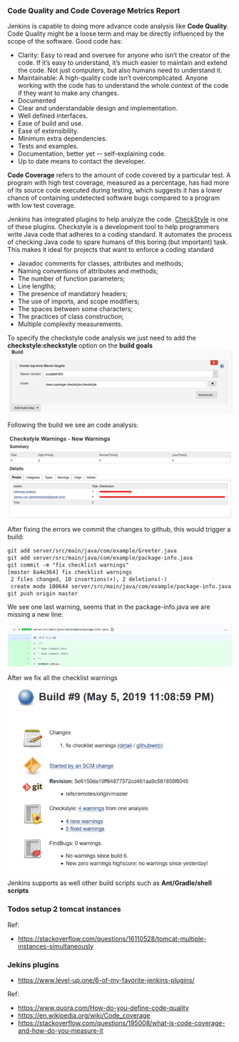 ###  Code Quality and Code Coverage Metrics Report

Jenkins is capable to doing more advance code analysis like **Code Quality**.
Code Quality might be a loose term and may be directly influenced by the scope of the software.
Good code has:

* Clarity: Easy to read and oversee for anyone who isn’t the creator of the code. If it’s easy to understand, it’s much easier to maintain and extend the code. Not just computers, but also humans need to understand it.
* Maintainable: A high-quality code isn’t overcomplicated. Anyone working with the code has to understand the whole context of the code if they want to make any changes.
* Documented
* Clear and understandable design and implementation.
* Well defined interfaces.
* Ease of build and use.
* Ease of extensibility.
* Minimum extra dependencies.
* Tests and examples.
* Documentation, better yet -- self-explaining code.
* Up to date means to contact the developer.

**Code Coverage** refers to the amount of code covered by a particular test.
A program with high test coverage, measured as a percentage, has had more of its source code executed during testing, which suggests it has a lower chance of containing undetected software bugs compared to a program with low test coverage.

Jenkins has integrated plugins to help analyze the code.
[CheckStyle](https://checkstyle.org/) is one of these plugins.
Checkstyle is a development tool to help programmers write Java code that adheres to a coding standard. It automates the process of checking Java code to spare humans of this boring (but important) task. This makes it ideal for projects that want to enforce a coding standard

* Javadoc comments for classes, attributes and methods;
* Naming conventions of attributes and methods;
* The number of function parameters;
* Line lengths;
* The presence of mandatory headers;
* The use of imports, and scope modifiers;
* The spaces between some characters;
* The practices of class construction;
* Multiple complexity measurements.

To specify the checkstyle code analysis we just need to add the **checkstyle:checkstyle** option on the **build goals**
![IMG](../images/build_goals.png)

Following the build we see an code analysis:

![IMS](../images/checkstyle_warn.png)

After fixing the errors we commit the changes to github, this would trigger a build:

```buildoutcfg
git add server/src/main/java/com/example/Greeter.java
git add server/src/main/java/com/example/package-info.java
git commit -m "fix checklist warnings"
[master 6a4e364] fix checklist warnings
 2 files changed, 10 insertions(+), 2 deletions(-)
 create mode 100644 server/src/main/java/com/example/package-info.java
git push origin master
```

We see one last warning, seems that in the package-info.java we are missing a new line:

![IMG](../images/missing_nl.png)

After we fix all the checklist warnings

![IMG](../images/fixed_warn.png)

Jenkins supports as well other build scripts such as **Ant/Gradle/shell scripts**

### Todos setup 2 tomcat instances

Ref:

* https://stackoverflow.com/questions/16110528/tomcat-multiple-instances-simultaneously

### Jekins plugins

* https://www.level-up.one/6-of-my-favorite-jenkins-plugins/


Ref:
*   https://www.quora.com/How-do-you-define-code-quality
*   https://en.wikipedia.org/wiki/Code_coverage
*   https://stackoverflow.com/questions/195008/what-is-code-coverage-and-how-do-you-measure-it

 

